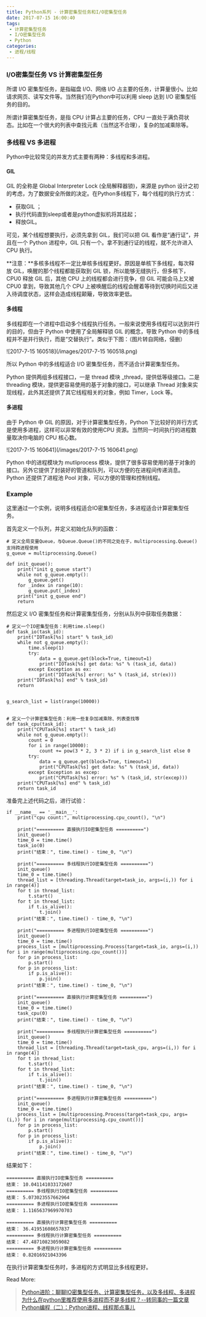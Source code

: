 ```yaml
---
title: Python系列 - 计算密集型任务和I/O密集型任务
date: 2017-07-15 16:00:40
tags:
 - 计算密集型任务
 - I/O密集型任务
 - Python
categories:
 - 进程/线程
---
```


### I/O密集型任务 VS 计算密集型任务

所谓 I/O 密集型任务，是指磁盘 I/O、网络 I/O 占主要的任务，计算量很小。比如请求网页、读写文件等。当然我们在Python中可以利用 sleep 达到 I/O 密集型任务的目的。

所谓计算密集型任务，是指 CPU 计算占主要的任务，CPU 一直处于满负荷状态。比如在一个很大的列表中查找元素（当然这不合理），复杂的加减乘除等。

### 多线程 VS 多进程

Python中比较常见的并发方式主要有两种：多线程和多进程。

#### GIL

GIL 的全称是 Global Interpreter Lock (全局解释器锁)，来源是 python 设计之初的考虑，为了数据安全所做的决定。在Python多线程下，每个线程的执行方式：

- 获取GIL ；
- 执行代码直到sleep或者是python虚拟机将其挂起；
- 释放GIL。

可见，某个线程想要执行，必须先拿到 GIL，我们可以把 GIL 看作是“通行证”，并且在一个 Python 进程中，GIL 只有一个。拿不到通行证的线程，就不允许进入 CPU 执行。

**注意：**多核多线程不一定比单核多线程更好。原因是单核下多线程，每次释放 GIL，唤醒的那个线程都能获取到 GIL 锁，所以能够无缝执行，但多核下，CPU0 释放 GIL 后，其他 CPU 上的线程都会进行竞争，但 GIL 可能会马上又被 CPU0 拿到，导致其他几个 CPU 上被唤醒后的线程会醒着等待到切换时间后又进入待调度状态，这样会造成线程颠簸，导致效率更低。

#### 多线程

多线程即在一个进程中启动多个线程执行任务。一般来说使用多线程可以达到并行的目的，但由于 Python 中使用了全局解释锁 GIL 的概念，导致 Python 中的多线程并不是并行执行，而是“交替执行”。类似于下图：（图片转自网络，侵删）

![2017-7-15 160518](/images/2017-7-15 160518.png)

所以 Python 中的多线程适合 I/O 密集型任务，而不适合计算密集型任务。

Python 提供两组多线程接口，一是 thread 模块 _thread，提供低等级接口。二是 threading 模块，提供更容易使用的基于对象的接口，可以继承 Thread 对象来实现线程，此外其还提供了其它线程相关的对象，例如 Timer，Lock 等。

#### 多进程

由于 Python 中 GIL 的原因，对于计算密集型任务，Python 下比较好的并行方式是使用多进程，这样可以非常有效的使用CPU 资源。当然同一时间执行的进程数量取决你电脑的 CPU 核心数。

![2017-7-15 160641](/images/2017-7-15 160641.png)

Python 中的进程模块为 mutliprocess 模块，提供了很多容易使用的基于对象的接口。另外它提供了封装好的管道和队列，可以方便的在进程间传递消息。Python 还提供了进程池 Pool 对象，可以方便的管理和控制线程。

### Example

这里通过一个实例，说明多线程适合IO密集型任务，多进程适合计算密集型任务。

首先定义一个队列，并定义初始化队列的函数：

```
# 定义全局变量Queue，与Queue.Queue()的不同之处在于，multiprocessing.Queue()支持跨进程使用
g_queue = multiprocessing.Queue()

def init_queue():
    print("init g_queue start")
    while not g_queue.empty():
        g_queue.get()
    for _index in range(10):
        g_queue.put(_index)
    print("init g_queue end")
    return
```

然后定义 I/O 密集型任务和计算密集型任务，分别从队列中获取任务数据：

```
# 定义一个IO密集型任务：利用time.sleep()
def task_io(task_id):
    print("IOTask[%s] start" % task_id)
    while not g_queue.empty():
        time.sleep(1)
        try:
            data = g_queue.get(block=True, timeout=1)
            print("IOTask[%s] get data: %s" % (task_id, data))
        except Exception as ex:
            print("IOTask[%s] error: %s" % (task_id, str(ex)))
    print("IOTask[%s] end" % task_id)
    return


g_search_list = list(range(10000))


# 定义一个计算密集型任务：利用一些复杂加减乘除、列表查找等
def task_cpu(task_id):
    print("CPUTask[%s] start" % task_id)
    while not g_queue.empty():
        count = 0
        for i in range(10000):
            count += pow(3 * 2, 3 * 2) if i in g_search_list else 0
        try:
            data = g_queue.get(block=True, timeout=1)
            print("CPUTask[%s] get data: %s" % (task_id, data))
        except Exception as excep:
            print("CPUTask[%s] error: %s" % (task_id, str(excep)))
    print("CPUTask[%s] end" % task_id)
    return task_id

```

准备完上述代码之后，进行试验：

```
if __name__ == '__main__':
    print("cpu count:", multiprocessing.cpu_count(), "\n")

    print("========== 直接执行IO密集型任务 ==========")
    init_queue()
    time_0 = time.time()
    task_io(0)
    print("结束：", time.time() - time_0, "\n")

    print("========== 多线程执行IO密集型任务 ==========")
    init_queue()
    time_0 = time.time()
    thread_list = [threading.Thread(target=task_io, args=(i,)) for i in range(4)]
    for t in thread_list:
        t.start()
    for t in thread_list:
        if t.is_alive():
            t.join()
    print("结束：", time.time() - time_0, "\n")

    print("========== 多进程执行IO密集型任务 ==========")
    init_queue()
    time_0 = time.time()
    process_list = [multiprocessing.Process(target=task_io, args=(i,)) for i in range(multiprocessing.cpu_count())]
    for p in process_list:
        p.start()
    for p in process_list:
        if p.is_alive():
            p.join()
    print("结束：", time.time() - time_0, "\n")

    print("========== 直接执行计算密集型任务 ==========")
    init_queue()
    time_0 = time.time()
    task_cpu(0)
    print("结束：", time.time() - time_0, "\n")

    print("========== 多线程执行计算密集型任务 ==========")
    init_queue()
    time_0 = time.time()
    thread_list = [threading.Thread(target=task_cpu, args=(i,)) for i in range(4)]
    for t in thread_list:
        t.start()
    for t in thread_list:
        if t.is_alive():
            t.join()
    print("结束：", time.time() - time_0, "\n")

    print("========== 多进程执行计算密集型任务 ==========")
    init_queue()
    time_0 = time.time()
    process_list = [multiprocessing.Process(target=task_cpu, args=(i,)) for i in range(multiprocessing.cpu_count())]
    for p in process_list:
        p.start()
    for p in process_list:
        if p.is_alive():
            p.join()
    print("结束：", time.time() - time_0, "\n")
```

结果如下：

```
========== 直接执行IO密集型任务 ==========
结束： 10.041141033172607 
========== 多线程执行IO密集型任务 ==========
结束： 5.073023557662964 
========== 多进程执行IO密集型任务 ==========
结束： 1.1165637969970703 

========== 直接执行计算密集型任务 ==========
结束： 36.41951608657837 
========== 多线程执行计算密集型任务 ==========
结束： 47.48710823059082 
========== 多进程执行计算密集型任务 ==========
结束： 0.82016921043396 
```

在执行计算密集型任务时，多进程的方式明显比多线程更好。



Read More:

> [Python进阶：聊聊IO密集型任务、计算密集型任务，以及多线程、多进程](https://zhuanlan.zhihu.com/p/24283040)  [为什么在python里推荐使用多进程而不是多线程？--转同事的一篇文章](http://blog.chinaunix.net/uid-12014716-id-5691776.html)  [Python编程（二）：Python进程、线程那点事儿](https://zhuanlan.zhihu.com/p/20167077?columnSlug=auxten)  